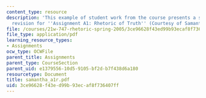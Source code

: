 ```yaml
---
content_type: resource
description: 'This example of student work from the course presents a student''s final
  revision for ''Assignment A1: Rhetoric of Truth'' (Courtesy of Samantha Weiss).'
file: /courses/21w-747-rhetoric-spring-2005/3ce96628f43ed99b93ecaf8f736407ff_samantha_a1r.pdf
file_type: application/pdf
learning_resource_types:
- Assignments
ocw_type: OCWFile
parent_title: Assignments
parent_type: CourseSection
parent_uid: e1379556-10d5-9105-bf2d-b7f438d6a180
resourcetype: Document
title: samantha_a1r.pdf
uid: 3ce96628-f43e-d99b-93ec-af8f736407ff
---
```

